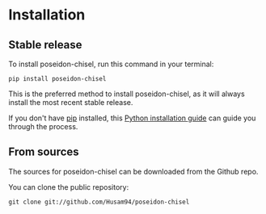 # Installation

## Stable release

To install poseidon-chisel, run this command in your terminal:

```
pip install poseidon-chisel
```

This is the preferred method to install poseidon-chisel, as it will always install the most recent stable release.

If you don't have [pip](https://pip.pypa.io) installed, this [Python installation guide](http://docs.python-guide.org/en/latest/starting/installation/) can guide you through the process.

## From sources

The sources for poseidon-chisel can be downloaded from the Github repo.

You can clone the public repository:

```
git clone git://github.com/Husam94/poseidon-chisel
```
